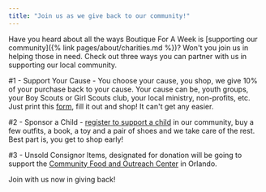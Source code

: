 ```yaml
---
title: "Join us as we give back to our community!"
---
```


Have you heard about all the ways Boutique For A Week is [supporting our community]({% link pages/about/charities.md %})? Won't you join us in helping those in need. Check out three ways you can partner with us in supporting our local community.

#1 - Support Your Cause - You choose your cause, you shop, we give 10% of your purchase back to your cause. Your cause can be, youth groups, your Boy Scouts or Girl Scouts club, your local ministry, non-profits, etc. Just print this [form](/img/blog/Support-Your-Cause-Friday.pdf), fill it out and shop! It can't get any easier.

#2 - Sponsor a Child - [register to support a child](https://docs.google.com/spreadsheet/viewform?formkey=dGV3TkcyeWRpYmp6TWZIZmNiMzFYRUE6MQ) in our community, buy a few outfits, a book, a toy and a pair of shoes and we take care of the rest. Best part is, you get to shop early!

#3 - Unsold Consignor Items, designated for donation will be going to support the [Community Food and Outreach Center](https://uporlando.org/) in Orlando. 

Join with us now in giving back!
